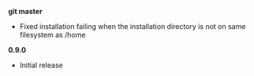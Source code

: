 **git master**
- Fixed installation failing when the installation directory is not on same filesystem as /home

**0.9.0**
- Initial release